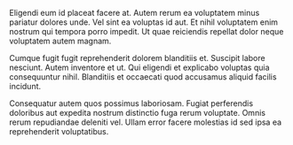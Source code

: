 Eligendi eum id placeat facere at. Autem rerum ea voluptatem minus pariatur dolores unde. Vel sint ea voluptas id aut. Et nihil voluptatem enim nostrum qui tempora porro impedit. Ut quae reiciendis repellat dolor neque voluptatem autem magnam.
 Cumque fugit fugit reprehenderit dolorem blanditiis et. Suscipit labore nesciunt. Autem inventore et ut. Qui eligendi et explicabo voluptas quia consequuntur nihil. Blanditiis et occaecati quod accusamus aliquid facilis incidunt.
 Consequatur autem quos possimus laboriosam. Fugiat perferendis doloribus aut expedita nostrum distinctio fuga rerum voluptate. Omnis rerum repudiandae deleniti vel. Ullam error facere molestias id sed ipsa ea reprehenderit voluptatibus.